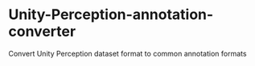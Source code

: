 # Unity-Perception-annotation-converter
Convert Unity Perception dataset format to common annotation formats
